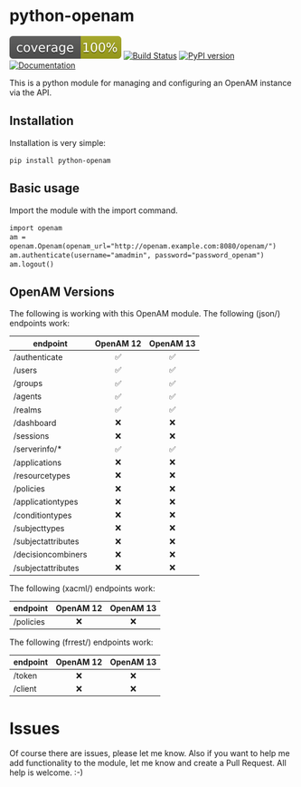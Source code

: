 # python-openam

![Coverage](coverage.svg) [![Build Status](https://travis-ci.org/dj-wasabi/python-openam.svg?branch=master)](https://travis-ci.org/dj-wasabi/python-openam) [![PyPI version](https://badge.fury.io/py/python-openam.svg)](https://badge.fury.io/py/python-openam) [![Documentation](https://readthedocs.org/projects/python-openam/badge/?version=latest)](http://python-openam.readthedocs.org/en/latest/?badge=latest)

This is a python module for managing and configuring an OpenAM instance via the API.

## Installation

Installation is very simple:
```
pip install python-openam
```

## Basic usage

Import the module with the import command.
```
import openam
am = openam.Openam(openam_url="http://openam.example.com:8080/openam/")
am.authenticate(username="amadmin", password="password_openam")
am.logout()
```


## OpenAM Versions

The following is working with this OpenAM module.
The following (json/) endpoints work:

| endpoint           | OpenAM 12        | OpenAM 13        |
|--------------------|:----------------:|:----------------:|
| /authenticate      |:white_check_mark:|:white_check_mark:|
| /users             |:white_check_mark:|:white_check_mark:|
| /groups            |:white_check_mark:|:white_check_mark:|
| /agents            |:white_check_mark:|:white_check_mark:|
| /realms            |:white_check_mark:|:white_check_mark:|
| /dashboard         |     :x:          |      :x:         |
| /sessions          |     :x:          |      :x:         |
| /serverinfo/*      |:white_check_mark:|:white_check_mark:|
| /applications      |     :x:          |      :x:         |
| /resourcetypes     |     :x:          |      :x:         |
| /policies          |     :x:          |      :x:         |
| /applicationtypes  |     :x:          |      :x:         |
| /conditiontypes    |     :x:          |      :x:         |
| /subjecttypes      |     :x:          |      :x:         |
| /subjectattributes |     :x:          |      :x:         |
| /decisioncombiners |     :x:          |      :x:         |
| /subjectattributes |     :x:          |      :x:         |


The following (xacml/) endpoints work:

| endpoint           | OpenAM 12        | OpenAM 13        |
|--------------------|:----------------:|:----------------:|
| /policies          |     :x:          |      :x:         |

The following (frrest/) endpoints work:

| endpoint           | OpenAM 12        | OpenAM 13        |
|--------------------|:----------------:|:----------------:|
| /token             |     :x:          |      :x:         |
| /client            |     :x:          |      :x:         |

# Issues

Of course there are issues, please let me know. Also if you want to help me add functionality to the module, let me know and create a Pull Request.
All help is welcome. :-)

